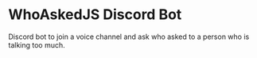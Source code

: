 # WhoAskedJS Discord Bot

Discord bot to join a voice channel and ask who asked to a person who is talking too much.
